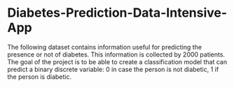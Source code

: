 # Diabetes-Prediction-Data-Intensive-App
The following dataset contains information useful for predicting the presence or not of diabetes. This information is collected by 2000 patients. The goal of the project is to be able to create a classification model that can predict a binary discrete variable: 0 in case the person is not diabetic, 1 if the person is diabetic.
